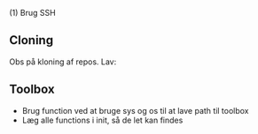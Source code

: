(1) Brug SSH

## Cloning
Obs på kloning af repos. Lav:

## Toolbox
- Brug function ved at bruge sys og os til at lave path til toolbox
- Læg alle functions i init, så de let kan findes